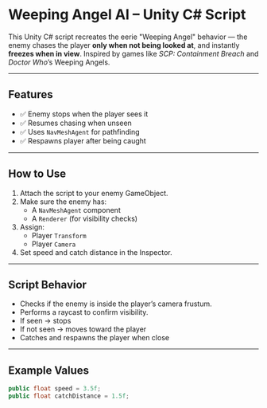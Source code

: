 #  Weeping Angel AI – Unity C# Script

This Unity C# script recreates the eerie "Weeping Angel" behavior — the enemy chases the player **only when not being looked at**, and instantly **freezes when in view**. Inspired by games like *SCP: Containment Breach* and *Doctor Who*’s Weeping Angels.

---

##  Features

- ✅ Enemy stops when the player sees it
- ✅ Resumes chasing when unseen
- ✅ Uses `NavMeshAgent` for pathfinding
- ✅ Respawns player after being caught

---

## How to Use

1. Attach the script to your enemy GameObject.
2. Make sure the enemy has:
   - A `NavMeshAgent` component
   - A `Renderer` (for visibility checks)
3. Assign:
   - Player `Transform`
   - Player `Camera`
4. Set speed and catch distance in the Inspector.

---

##  Script Behavior

- Checks if the enemy is inside the player’s camera frustum.
- Performs a raycast to confirm visibility.
- If seen → stops
- If not seen → moves toward the player
- Catches and respawns the player when close

---

##  Example Values

```csharp
public float speed = 3.5f;
public float catchDistance = 1.5f;

